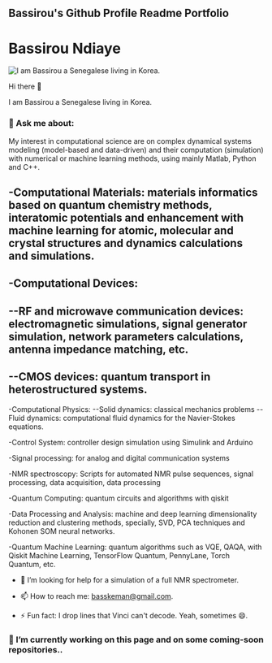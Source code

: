 ## Bassirou's Github Profile Readme Portfolio

# Bassirou Ndiaye

![I am Bassirou a Senegalese living in Korea.](https://pbs.twimg.com/profile_banners/377402778/1672025817/1080x360)


Hi there 👋

I am Bassirou a Senegalese living in Korea. 

### 💬 Ask me about:
My interest in computational science are on complex dynamical systems modeling (model-based and data-driven) and their computation (simulation) with numerical or machine learning methods, using mainly Matlab, Python and C++.

## -Computational Materials: materials informatics based on quantum chemistry methods, interatomic potentials and enhancement with machine learning for atomic, molecular and crystal structures and dynamics calculations and simulations.

## -Computational Devices: 
## --RF and microwave communication devices: electromagnetic simulations, signal generator simulation, network parameters calculations, antenna impedance matching, etc.
## --CMOS devices: quantum transport in heterostructured systems.

-Computational Physics:
--Solid dynamics: classical mechanics problems
--Fluid dynamics: computational fluid dynamics for the Navier-Stokes equations.

-Control System: controller design simulation using Simulink and Arduino

-Signal processing: for analog and digital communication systems

-NMR spectroscopy:
Scripts for automated NMR pulse sequences, signal processing, data acquisition, data processing

-Quantum Computing: quantum circuits and algorithms with qiskit

-Data Processing and Analysis: machine and deep learning dimensionality reduction and clustering methods, specially, SVD, PCA techniques and Kohonen SOM neural networks.

-Quantum Machine Learning: quantum algorithms such as VQE, QAQA, with Qiskit Machine Learning, TensorFlow Quantum, PennyLane, Torch Quantum, etc.


- 🤔 I’m looking for help for a simulation of a full NMR spectrometer.
- 📫 How to reach me: basskeman@gmail.com.

- ⚡ Fun fact: I drop lines that Vinci can't decode. Yeah, sometimes 😄.

### 🔭 I’m currently working on this page and on some coming-soon repositories..  
